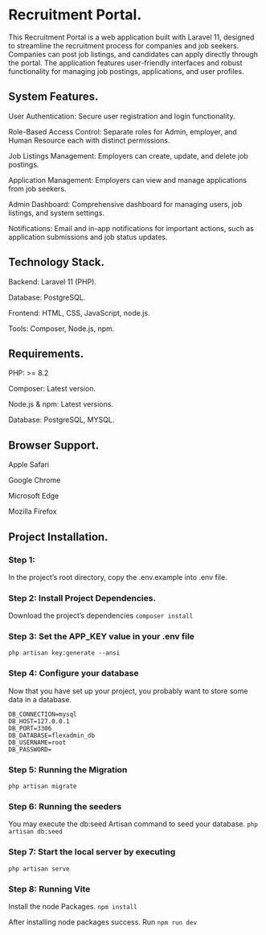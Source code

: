 # Recruitment Portal.
This Recruitment Portal is a web application built with Laravel 11, designed to streamline the recruitment process for companies and job seekers. Companies can post job listings, and candidates can apply directly through the portal. The application features user-friendly interfaces and robust functionality for managing job postings, applications, and user profiles.

## System Features.
User Authentication: Secure user registration and login functionality.

Role-Based Access Control: Separate roles for Admin, employer, and Human Resource each with distinct permissions.

Job Listings Management: Employers can create, update, and delete job postings.

Application Management: Employers can view and manage applications from job seekers.

Admin Dashboard: Comprehensive dashboard for managing users, job listings, and system settings.

Notifications: Email and in-app notifications for important actions, such as application submissions and job status updates.

## Technology Stack.

Backend: Laravel 11 (PHP).

Database: PostgreSQL.

Frontend: HTML, CSS, JavaScript, node.js.

Tools: Composer, Node.js, npm.

## Requirements.

PHP: >= 8.2

Composer: Latest version.

Node.js & npm: Latest versions.

Database: PostgreSQL, MYSQL.

## Browser Support.

Apple Safari

Google Chrome

Microsoft Edge

Mozilla Firefox

## Project Installation.

### Step 1:
In the project’s root directory, copy the .env.example into .env file.
### Step 2: Install Project Dependencies.
Download the project’s dependencies
```composer install```
### Step 3: Set the APP_KEY value in your .env file
```php artisan key:generate --ansi```
### Step 4:  Configure your database
Now that you have set up your project, you probably want to store some data in a database.
```
DB_CONNECTION=mysql
DB_HOST=127.0.0.1
DB_PORT=3306
DB_DATABASE=flexadmin_db
DB_USERNAME=root
DB_PASSWORD=
```
### Step 5: Running the Migration
``` php artisan migrate ```
### Step 6: Running the seeders
You may execute the db:seed Artisan command to seed your database.
```php artisan db:seed```
### Step 7: Start the local server by executing
```php artisan serve```
### Step 8: Running Vite
Install the node Packages.
```npm install```

After installing node packages success. Run
```npm run dev```

